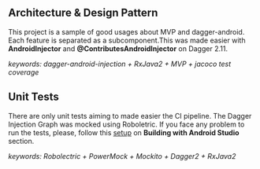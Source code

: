 ## Architecture & Design Pattern
This project is a sample of good usages about MVP and dagger-android.
Each feature is separated as a subcomponent.This was made easier with **AndroidInjector** and **@ContributesAndroidInjector** on Dagger 2.11.

*keywords: dagger-android-injection + RxJava2 + MVP + jacoco test coverage*

## Unit Tests
There are only unit tests aiming to made easier the CI pipeline.
The Dagger Injection Graph was mocked using Roboletric.
If you face any problem to run the tests, please, follow this [setup](http://robolectric.org/getting-started/)
on **Building with Android Studio** section.

*keywords: Robolectric + PowerMock + Mockito + Dagger2 + RxJava2*




